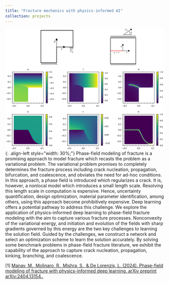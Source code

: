 ```yaml
---
title: "Fracture mechanics with physics-informed AI"
collection: projects
---
```


![styled-image](/images/fracture.png){: .align-left style="width: 30%;"} Phase-field modeling of fracture is a promising approach to model fracture which  recasts the problem as a variational problem. The variational problem promises to completely determines the fracture process including crack nucleation, propagation, bifurcation, and coalescence, and obviates the need for ad-hoc conditions. In this approach, a phase field is introduced which regularizes a crack. It is, however, a nonlocal model which introduces a small length scale. Resolving this length scale in computation is expensive. Hence, uncertainty quantification, design optimization, material parameter identification, among others, using this approach become prohibitively expensive. Deep learning offers a potential pathway to address this challenge. We explore the application of physics-informed deep learning to phase-field fracture modeling with the aim to capture various fracture processes. Nonconvexity of the variational energy, and initiation and evolution of the fields with sharp gradients governed by this energy are the two key challenges to learning the solution field. Guided by the challenges, we construct a network and select an optimization scheme to learn the solution accurately. By solving some benchmark problems in phase-field fracture literature, we exhibit the capability of the approach to capture crack nucleation, propagation, kinking, branching, and coalescence.

[1] <u><a href="{{https://arxiv.org/abs/2404.13154}}">Manav, M., Molinaro, R., Mishra, S., & De Lorenzis, L. (2024). Phase-field modeling of fracture with physics-informed deep learning. arXiv preprint arXiv:2404.13154.</a>.</u>
